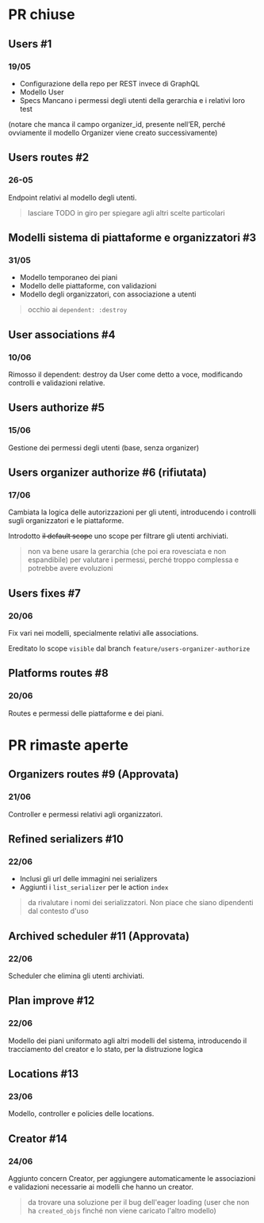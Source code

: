 # PR chiuse
## Users #1
### 19/05
- Configurazione della repo per REST invece di GraphQL
- Modello User
- Specs
Mancano i permessi degli utenti della gerarchia e i relativi loro test

(notare che manca il campo organizer_id, presente nell’ER, perché ovviamente il modello Organizer viene creato successivamente)

## Users routes #2
### 26-05
Endpoint relativi al modello degli utenti.

> lasciare TODO in giro per spiegare agli altri scelte particolari

## Modelli sistema di piattaforme e organizzatori #3
### 31/05
- Modello temporaneo dei piani
- Modello delle piattaforme, con validazioni
- Modello degli organizzatori, con associazione a utenti

> occhio ai `dependent: :destroy`

## User associations #4
### 10/06
Rimosso il dependent: destroy da User come detto a voce, modificando controlli e validazioni relative.

## Users authorize #5
### 15/06
Gestione dei permessi degli utenti (base, senza organizer)

## Users organizer authorize #6 (rifiutata)
### 17/06
Cambiata la logica delle autorizzazioni per gli utenti, introducendo i controlli sugli organizzatori e le piattaforme.

Introdotto ~~il default scope~~ uno scope per filtrare gli utenti archiviati.

> non va bene usare la gerarchia (che poi era rovesciata e non espandibile) per valutare i permessi, perché troppo complessa e potrebbe avere evoluzioni

## Users fixes #7
### 20/06
Fix vari nei modelli, specialmente relativi alle associations.

Ereditato lo scope `visible` dal branch `feature/users-organizer-authorize`

## Platforms routes #8
### 20/06
Routes e permessi delle piattaforme e dei piani.

# PR rimaste aperte
## Organizers routes #9 (Approvata)
### 21/06
Controller e permessi relativi agli organizzatori.

## Refined serializers #10
### 22/06
- Inclusi gli url delle immagini nei serializers
- Aggiunti i `list_serializer` per le action `index`

> da rivalutare i nomi dei serializzatori. Non piace che siano dipendenti dal contesto d'uso

## Archived scheduler #11 (Approvata)
### 22/06
Scheduler che elimina gli utenti archiviati.

## Plan improve #12
### 22/06
Modello dei piani uniformato agli altri modelli del sistema, introducendo il tracciamento del creator e lo stato, per la distruzione logica

## Locations #13
### 23/06
Modello, controller e policies delle locations.

## Creator #14
### 24/06
Aggiunto concern Creator, per aggiungere automaticamente le associazioni e validazioni necessarie ai modelli che hanno un creator.

> da trovare una soluzione per il bug dell'eager loading (user che non ha `created_objs` finché non viene caricato l'altro modello)

